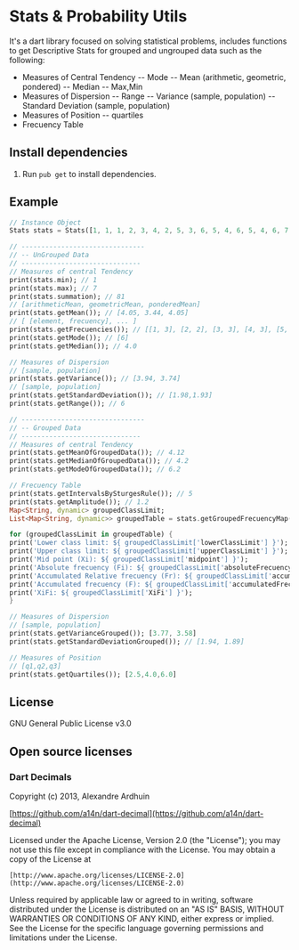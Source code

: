 # Stats & Probability Utils
It's a dart library focused on solving statistical problems, includes functions to get Descriptive Stats for grouped and ungrouped data such as the following:
  * Measures of Central Tendency
  -- Mode
  -- Mean (arithmetic, geometric, pondered)
  -- Median
  -- Max,Min
  * Measures of Dispersion
  -- Range
  -- Variance (sample, population)
  -- Standard Deviation (sample, population)
  * Measures of Position
  -- quartiles
  * Frecuency Table

## Install dependencies
1. Run `pub get` to install dependencies.

## Example
```dart
// Instance Object
Stats stats = Stats([1, 1, 1, 2, 3, 4, 2, 5, 3, 6, 5, 4, 6, 5, 4, 6, 7, 3, 6, 7]);

// -------------------------------
// -- UnGrouped Data
// ------------------------------
// Measures of central Tendency
print(stats.min); // 1
print(stats.max); // 7
print(stats.summation); // 81
// [arithmeticMean, geometricMean, ponderedMean]
print(stats.getMean()); // [4.05, 3.44, 4.05]
// [ [element, frecuency], ... ]
print(stats.getFrecuencies()); // [[1, 3], [2, 2], [3, 3], [4, 3], [5, 3], [6, 4], [7, 2]]
print(stats.getMode()); // [6]
print(stats.getMedian()); // 4.0

// Measures of Dispersion
// [sample, population]
print(stats.getVariance()); // [3.94, 3.74]
// [sample, population]
print(stats.getStandardDeviation()); // [1.98,1.93]
print(stats.getRange()); // 6

// -------------------------------
// -- Grouped Data
// ------------------------------
// Measures of central Tendency
print(stats.getMeanOfGroupedData()); // 4.12
print(stats.getMedianOfGroupedData()); // 4.2
print(stats.getModeOfGroupedData()); // 6.2

// Frecuency Table
print(stats.getIntervalsBySturgesRule()); // 5
print(stats.getAmplitude()); // 1.2
Map<String, dynamic> groupedClassLimit;
List<Map<String, dynamic>> groupedTable = stats.getGroupedFrecuencyMap();

for (groupedClassLimit in groupedTable) {
print('Lower class limit: ${ groupedClassLimit['lowerClassLimit'] }');
print('Upper class limit: ${ groupedClassLimit['upperClassLimit'] }');
print('Mid point (Xi): ${ groupedClassLimit['midpoint'] }');
print('Absolute frecuency (Fi): ${ groupedClassLimit['absoluteFrecuency'] }');
print('Accumulated Relative frecuency (Fr): ${ groupedClassLimit['accumulatedRelativeFrecuency'] }');
print('Accumulated frecuency (F): ${ groupedClassLimit['accumulatedFrecuency'] }');
print('XiFi: ${ groupedClassLimit['XiFi'] }');
}

// Measures of Dispersion
// [sample, population]
print(stats.getVarianceGrouped()); [3.77, 3.58]
print(stats.getStandardDeviationGrouped()); // [1.94, 1.89]

// Measures of Position
// [q1,q2,q3]
print(stats.getQuartiles()); [2.5,4.0,6.0]

```

## License
GNU General Public License v3.0

## Open source licenses
### Dart Decimals
Copyright (c) 2013, Alexandre Ardhuin

[https://github.com/a14n/dart-decimal](https://github.com/a14n/dart-decimal)

Licensed under the Apache License, Version 2.0 (the "License");
you may not use this file except in compliance with the License.
You may obtain a copy of the License at

    [http://www.apache.org/licenses/LICENSE-2.0](http://www.apache.org/licenses/LICENSE-2.0)

Unless required by applicable law or agreed to in writing, software
distributed under the License is distributed on an "AS IS" BASIS,
WITHOUT WARRANTIES OR CONDITIONS OF ANY KIND, either express or implied.
See the License for the specific language governing permissions and
limitations under the License.
